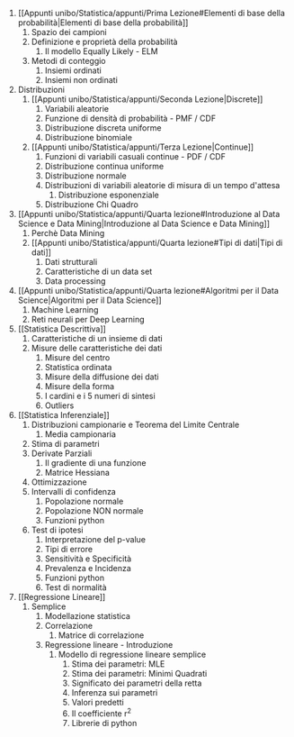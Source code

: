 
1. [[Appunti unibo/Statistica/appunti/Prima Lezione#Elementi di base della probabilità|Elementi di base della probabilità]]
	1. Spazio dei campioni
	2. Definizione e proprietà della probabilità
		1. Il modello Equally Likely - ELM
	3. Metodi di conteggio 
		1. Insiemi ordinati
		2. Insiemi non ordinati
2. Distribuzioni
	1. [[Appunti unibo/Statistica/appunti/Seconda Lezione|Discrete]] 
		1. Variabili aleatorie
		2. Funzione di densità di probabilità - PMF / CDF
		3. Distribuzione discreta uniforme
		4. Distribuzione binomiale
	2. [[Appunti unibo/Statistica/appunti/Terza Lezione|Continue]]
		1. Funzioni di variabili casuali continue - PDF / CDF
		2. Distribuzione continua uniforme
		3. Distribuzione normale
		4. Distribuzioni di variabili aleatorie di misura di un tempo d'attesa
			1. Distribuzione esponenziale
		5. Distribuzione Chi Quadro
1. [[Appunti unibo/Statistica/appunti/Quarta lezione#Introduzione al Data Science e Data Mining|Introduzione al Data Science e Data Mining]]
	1. Perchè Data Mining
	2. [[Appunti unibo/Statistica/appunti/Quarta lezione#Tipi di dati|Tipi di dati]]
		1. Dati strutturali
		2. Caratteristiche di un data set
		3. Data processing
2. [[Appunti unibo/Statistica/appunti/Quarta lezione#Algoritmi per il Data Science|Algoritmi per il Data Science]]
	1. Machine Learning
	2. Reti neurali per Deep Learning
3. [[Statistica Descrittiva]]
	1. Caratteristiche di un insieme di dati
	2. Misure delle caratteristiche dei dati
		1. Misure del centro
		2. Statistica ordinata
		3. Misure della diffusione dei dati
		4. Misure della forma
		5. I cardini e i 5 numeri di sintesi
		6. Outliers
4. [[Statistica Inferenziale]]
	1. Distribuzioni campionarie e Teorema del Limite Centrale
		1. Media campionaria
	2. Stima di parametri
	3. Derivate Parziali
		1. Il gradiente di una funzione
		2. Matrice Hessiana
	4. Ottimizzazione
	5. Intervalli di confidenza
		1. Popolazione normale
		2. Popolazione NON normale
		3. Funzioni python
	6. Test di ipotesi
		1. Interpretazione del p-value
		2. Tipi di errore
		3. Sensitività e Specificità
		4. Prevalenza e Incidenza
		5. Funzioni python
		6. Test di normalità 
5. [[Regressione Lineare]]
	1. Semplice
		1. Modellazione statistica
		2. Correlazione
			1. Matrice di correlazione
		3. Regressione lineare - Introduzione
			1. Modello di regressione lineare semplice
				1. Stima dei parametri: MLE
				2. Stima dei parametri: Minimi Quadrati
				3. Significato dei parametri della retta
				4. Inferenza sui parametri
				5. Valori predetti
				6. Il coefficiente r<sup>2</sup>
				7. Librerie di python